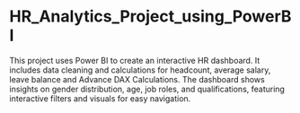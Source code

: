 # HR_Analytics_Project_using_PowerBI
This project uses Power BI to create an interactive HR dashboard. It includes data cleaning and calculations for headcount, average salary, leave balance and Advance DAX Calculations. The dashboard shows insights on gender distribution, age, job roles, and qualifications, featuring interactive filters and visuals for easy navigation.
